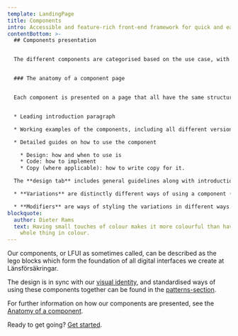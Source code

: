 ```yaml
---
template: LandingPage
title: Components
intro: Accessible and feature-rich front-end framework for quick and easy web development at Länsförsäkringar.
contentBottom: >-
  ## Components presentation


  The different components are categorised based on the use case, with visual examples for each component on the category pages so that you easily can find the component you need.


  ### The anatomy of a component page


  Each component is presented on a page that all have the same structure:


  * Leading introduction paragraph

  * Working examples of the components, including all different versions and options

  * Detailed guides on how to use the component

    * Design: how and when to use is
    * Code: how to implement
    * Copy (where applicable): how to write copy for it.

  The **design tab** includes general guidelines along with introductions to the different variations and modifiers.

  * **Variations** are distinctly different ways of using a component (e.g. buttons are divided into [three variations](/components/web/button-and-links/buttons#variations) on the web: primary, secondary and log in).

  * **Modifiers** are ways of styling the variations in different ways. These stylings can be either specific to a variation or general for all variations (for example, primary buttons on the web have both [specific modifiers](/components/web/button-and-links/buttons#modifier-for-primary-buttons) and [general modifiers](/components/web/button-and-links/buttons#modifiers) which they share with all buttons).
blockquote:
  author: Dieter Rams
  text: Having small touches of colour makes it more colourful than having the
    whole thing in colour.
---
```


Our components, or LFUI as sometimes called, can be described as the lego blocks which form the foundation of all digital interfaces we create at Länsförsäkringar.

The design is in sync with our [visual identity](/visual-identity), and standardised ways of using these components together can be found in the [patterns-section](/patterns).

For further information on how our components are presented, see the [Anatomy of a component](#the-anatomy-of-a-component-page).

Ready to get going? [Get started](/foundations/getting-started/developer).
